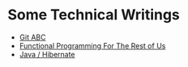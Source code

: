 # Some Technical Writings

* [Git ABC](categories/git-abc/readme.md)
* [Functional Programming For The Rest of Us](categories/fp-for-r-us/readme.md)
* [Java / Hibernate](categories/java/hibernate)